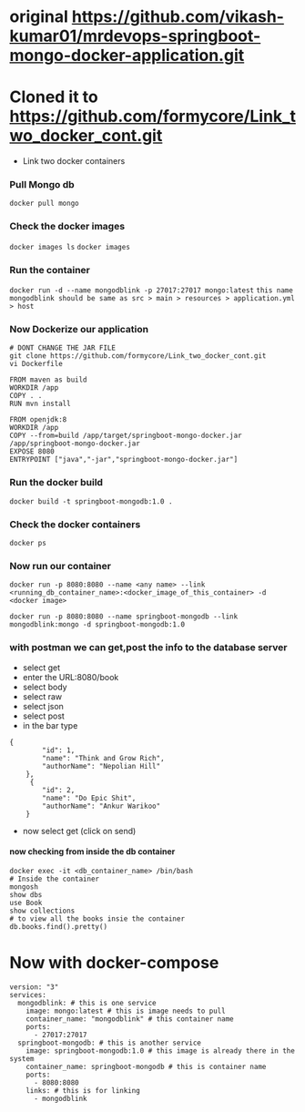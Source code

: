 # original https://github.com/vikash-kumar01/mrdevops-springboot-mongo-docker-application.git
# Cloned it to https://github.com/formycore/Link_two_docker_cont.git
- Link two docker containers
### Pull Mongo db  
```docker pull mongo```
### Check the docker images
```docker images ls```
```docker images```
### Run the container
```docker run -d --name mongodblink -p 27017:27017 mongo:latest```
```this name mongodblink should be same as src > main > resources > application.yml > host```


### Now Dockerize our application
```
# DONT CHANGE THE JAR FILE 
git clone https://github.com/formycore/Link_two_docker_cont.git
vi Dockerfile

FROM maven as build
WORKDIR /app
COPY . .
RUN mvn install

FROM openjdk:8
WORKDIR /app
COPY --from=build /app/target/springboot-mongo-docker.jar /app/springboot-mongo-docker.jar
EXPOSE 8080
ENTRYPOINT ["java","-jar","springboot-mongo-docker.jar"]

```
### Run the docker build
```docker build -t springboot-mongodb:1.0 .```

### Check the docker containers
```docker ps```

### Now run our container
```
docker run -p 8080:8080 --name <any name> --link <running_db_container_name>:<docker_image_of_this_container> -d <docker image>

docker run -p 8080:8080 --name springboot-mongodb --link mongodblink:mongo -d springboot-mongodb:1.0
```
### with postman we can get,post the info to the database server 
- select get
- enter the URL:8080/book
- select body
- select raw
- select json
- select post 
- in the bar type 
```
{
        "id": 1,
        "name": "Think and Grow Rich",
        "authorName": "Nepolian Hill"
    },
     {
        "id": 2,
        "name": "Do Epic Shit",
        "authorName": "Ankur Warikoo"
    }
```
- now select get (click on send)
#### now checking from inside the db container
```
docker exec -it <db_container_name> /bin/bash
# Inside the container
mongosh
show dbs
use Book
show collections
# to view all the books insie the container
db.books.find().pretty()
```
# Now with docker-compose
```
version: "3"
services:
  mongodblink: # this is one service 
    image: mongo:latest # this is image needs to pull
    container_name: "mongodblink" # this container name
    ports:
      - 27017:27017
  springboot-mongodb: # this is another service
    image: springboot-mongodb:1.0 # this image is already there in the system
    container_name: springboot-mongodb # this is container name
    ports:
      - 8080:8080
    links: # this is for linking 
      - mongodblink
```
